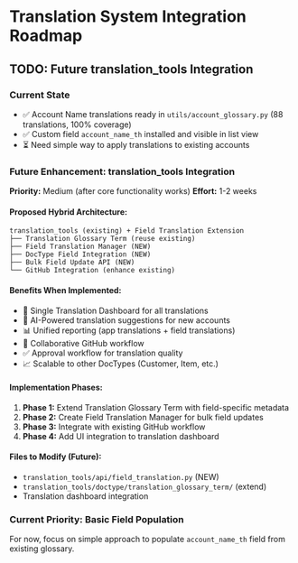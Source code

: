 # Translation System Integration Roadmap

## TODO: Future translation_tools Integration

### Current State
- ✅ Account Name translations ready in `utils/account_glossary.py` (88 translations, 100% coverage)
- ✅ Custom field `account_name_th` installed and visible in list view
- ⏳ Need simple way to apply translations to existing accounts

### Future Enhancement: translation_tools Integration
**Priority:** Medium (after core functionality works)
**Effort:** 1-2 weeks

#### Proposed Hybrid Architecture:
```
translation_tools (existing) + Field Translation Extension
├── Translation Glossary Term (reuse existing)
├── Field Translation Manager (NEW)
├── DocType Field Integration (NEW)
├── Bulk Field Update API (NEW)
└── GitHub Integration (enhance existing)
```

#### Benefits When Implemented:
- 🎯 Single Translation Dashboard for all translations
- 🤖 AI-Powered translation suggestions for new accounts
- 📊 Unified reporting (app translations + field translations)
- 🔄 Collaborative GitHub workflow
- ✅ Approval workflow for translation quality
- 📈 Scalable to other DocTypes (Customer, Item, etc.)

#### Implementation Phases:
1. **Phase 1:** Extend Translation Glossary Term with field-specific metadata
2. **Phase 2:** Create Field Translation Manager for bulk field updates
3. **Phase 3:** Integrate with existing GitHub workflow
4. **Phase 4:** Add UI integration to translation dashboard

#### Files to Modify (Future):
- `translation_tools/api/field_translation.py` (NEW)
- `translation_tools/doctype/translation_glossary_term/` (extend)
- Translation dashboard integration

### Current Priority: Basic Field Population
For now, focus on simple approach to populate `account_name_th` field from existing glossary.